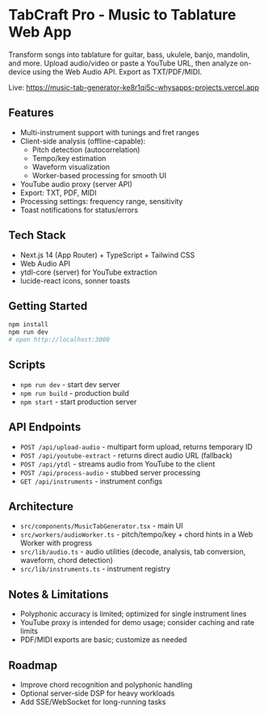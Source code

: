 # TabCraft Pro - Music to Tablature Web App

Transform songs into tablature for guitar, bass, ukulele, banjo, mandolin, and more. Upload audio/video or paste a YouTube URL, then analyze on-device using the Web Audio API. Export as TXT/PDF/MIDI.

Live: https://music-tab-generator-ke8r1qi5c-whysapps-projects.vercel.app

## Features
- Multi-instrument support with tunings and fret ranges
- Client-side analysis (offline-capable):
  - Pitch detection (autocorrelation)
  - Tempo/key estimation
  - Waveform visualization
  - Worker-based processing for smooth UI
- YouTube audio proxy (server API)
- Export: TXT, PDF, MIDI
- Processing settings: frequency range, sensitivity
- Toast notifications for status/errors

## Tech Stack
- Next.js 14 (App Router) + TypeScript + Tailwind CSS
- Web Audio API
- ytdl-core (server) for YouTube extraction
- lucide-react icons, sonner toasts

## Getting Started

```bash
npm install
npm run dev
# open http://localhost:3000
```

## Scripts
- `npm run dev` - start dev server
- `npm run build` - production build
- `npm start` - start production server

## API Endpoints
- `POST /api/upload-audio` - multipart form upload, returns temporary ID
- `POST /api/youtube-extract` - returns direct audio URL (fallback)
- `POST /api/ytdl` - streams audio from YouTube to the client
- `POST /api/process-audio` - stubbed server processing
- `GET /api/instruments` - instrument configs

## Architecture
- `src/components/MusicTabGenerator.tsx` - main UI
- `src/workers/audioWorker.ts` - pitch/tempo/key + chord hints in a Web Worker with progress
- `src/lib/audio.ts` - audio utilities (decode, analysis, tab conversion, waveform, chord detection)
- `src/lib/instruments.ts` - instrument registry

## Notes & Limitations
- Polyphonic accuracy is limited; optimized for single instrument lines
- YouTube proxy is intended for demo usage; consider caching and rate limits
- PDF/MIDI exports are basic; customize as needed

## Roadmap
- Improve chord recognition and polyphonic handling
- Optional server-side DSP for heavy workloads
- Add SSE/WebSocket for long-running tasks